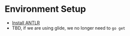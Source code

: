 # Environment Setup

- [Install ANTLR](antlr.md)
- TBD, if we are using glide, we no longer need to `go get`
